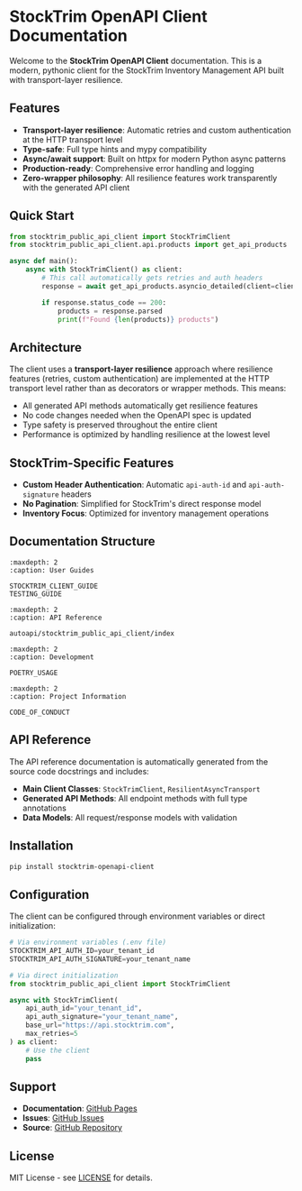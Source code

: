 # StockTrim OpenAPI Client Documentation

Welcome to the **StockTrim OpenAPI Client** documentation. This is a modern, pythonic
client for the StockTrim Inventory Management API built with transport-layer resilience.

## Features

- **Transport-layer resilience**: Automatic retries and custom authentication at the
  HTTP transport level
- **Type-safe**: Full type hints and mypy compatibility
- **Async/await support**: Built on httpx for modern Python async patterns
- **Production-ready**: Comprehensive error handling and logging
- **Zero-wrapper philosophy**: All resilience features work transparently with the
  generated API client

## Quick Start

```python
from stocktrim_public_api_client import StockTrimClient
from stocktrim_public_api_client.api.products import get_api_products

async def main():
    async with StockTrimClient() as client:
        # This call automatically gets retries and auth headers
        response = await get_api_products.asyncio_detailed(client=client)

        if response.status_code == 200:
            products = response.parsed
            print(f"Found {len(products)} products")
```

## Architecture

The client uses a **transport-layer resilience** approach where resilience features
(retries, custom authentication) are implemented at the HTTP transport level rather than
as decorators or wrapper methods. This means:

- All generated API methods automatically get resilience features
- No code changes needed when the OpenAPI spec is updated
- Type safety is preserved throughout the entire client
- Performance is optimized by handling resilience at the lowest level

## StockTrim-Specific Features

- **Custom Header Authentication**: Automatic `api-auth-id` and `api-auth-signature`
  headers
- **No Pagination**: Simplified for StockTrim's direct response model
- **Inventory Focus**: Optimized for inventory management operations

## Documentation Structure

```{toctree}
:maxdepth: 2
:caption: User Guides

STOCKTRIM_CLIENT_GUIDE
TESTING_GUIDE
```

```{toctree}
:maxdepth: 2
:caption: API Reference

autoapi/stocktrim_public_api_client/index
```

```{toctree}
:maxdepth: 2
:caption: Development

POETRY_USAGE
```

```{toctree}
:maxdepth: 2
:caption: Project Information

CODE_OF_CONDUCT
```

## API Reference

The API reference documentation is automatically generated from the source code
docstrings and includes:

- **Main Client Classes**: `StockTrimClient`, `ResilientAsyncTransport`
- **Generated API Methods**: All endpoint methods with full type annotations
- **Data Models**: All request/response models with validation

## Installation

```bash
pip install stocktrim-openapi-client
```

## Configuration

The client can be configured through environment variables or direct initialization:

```python
# Via environment variables (.env file)
STOCKTRIM_API_AUTH_ID=your_tenant_id
STOCKTRIM_API_AUTH_SIGNATURE=your_tenant_name

# Via direct initialization
from stocktrim_public_api_client import StockTrimClient

async with StockTrimClient(
    api_auth_id="your_tenant_id",
    api_auth_signature="your_tenant_name",
    base_url="https://api.stocktrim.com",
    max_retries=5
) as client:
    # Use the client
    pass
```

## Support

- **Documentation**:
  [GitHub Pages](https://dougborg.github.io/stocktrim-openapi-client/)
- **Issues**:
  [GitHub Issues](https://github.com/dougborg/stocktrim-openapi-client/issues)
- **Source**: [GitHub Repository](https://github.com/dougborg/stocktrim-openapi-client)

## License

MIT License - see
[LICENSE](https://github.com/dougborg/stocktrim-openapi-client/blob/main/LICENSE) for
details.
